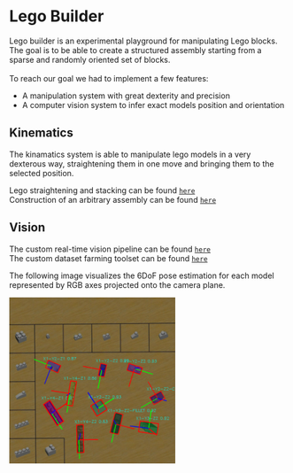 # Lego Builder
Lego builder is an experimental playground for manipulating Lego blocks.
The goal is to be able to create a structured assembly starting from a
sparse and randomly oriented set of blocks.\
\
To reach our goal we had to implement a few features:
+ A manipulation system with great dexterity and precision
+ A computer vision system to infer exact models position and orientation

## Kinematics
The kinamatics system is able to manipulate lego models in a very dexterous way, straightening them in one move and
bringing them to the selected position.

Lego straightening and stacking can be found [`here`](./src/lego_builder/lego_builder_kinematics/main.ass3.py)\
Construction of an arbitrary assembly can be found [`here`](./src/lego_builder/lego_builder_kinematics/main.ass4.py)

## Vision
The custom real-time vision pipeline can be found [`here`](./src/lego_builder/lego_builder_vision/main.py)\
The custom dataset farming toolset can be found [`here`](./src/lego_builder/lego_builder_dataset_farmer)

The following image visualizes the 6DoF pose estimation for each model represented by RGB axes projected onto the camera plane.

<img src="docs/images/predictions.png" style=" width:300px ; height:300px"  >